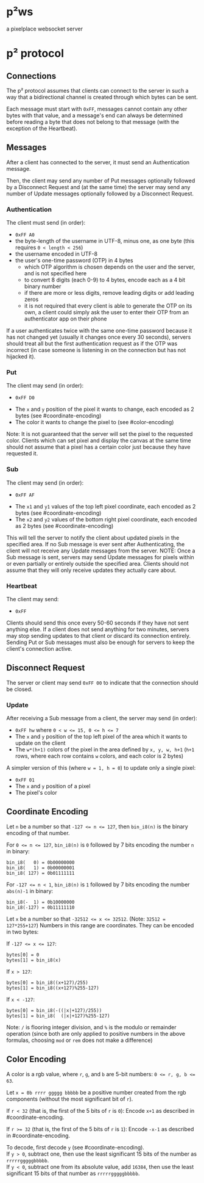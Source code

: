 # p²ws

a pixelplace websocket server

# p² protocol

## Connections

The p² protocol assumes that clients can connect to the server
in such a way that a bidirectional channel is created through which bytes can be sent.

Each message must start with `0xFF`, messages cannot contain any other bytes with that value, and a message's end
can always be determined before reading a byte that does not belong to that message (with the exception of the Heartbeat).

## Messages

After a client has connected to the server, it must send an Authentication message.

Then, the client may send any number of Put messages optionally followed by a Disconnect Request
and (at the same time) the server may send any number of Update messages optionally followed by a Disconnect Request.

### Authentication

The client must send (in order):

- `0xFF A0`
- the byte-length of the username in UTF-8, minus one, as one byte (this requires `0 < length < 256`)
- the username encoded in UTF-8
- the user's one-time password (OTP) in 4 bytes
  + which OTP algorithm is chosen depends on the user and the server, and is not specified here
  + to convert 8 digits (each 0-9) to 4 bytes, encode each as a 4 bit binary number
  + if there are more or less digits, remove leading digits or add leading zeros
  + it is not required that every client is able to generate the OTP on its own,
    a client could simply ask the user to enter their OTP from an authenticator app on their phone

If a user authenticates twice with the same one-time password because it has not changed yet (usually it changes once every 30 seconds),
servers should treat all but the first authentication request as if the OTP was incorrect (in case someone is listening in on the connection but has not hijacked it).

### Put

The client may send (in order):

- `0xFF D0`
+ The `x` and `y` position of the pixel it wants to change, each encoded as 2 bytes (see #coordinate-encoding)
+ The color it wants to change the pixel to (see #color-encoding)

Note: It is not guaranteed that the server will set the pixel to the requested color. Clients which can set pixel and
display the canvas at the same time should not assume that a pixel has a certain color just because they have requested it.

### Sub

The client may send (in order):

- `0xFF AF`
+ The `x1` and `y1` values of the top left pixel coordinate, each encoded as 2 bytes (see #coordinate-encoding)
+ The `x2` and `y2` values of the bottom right pixel coordinate, each encoded as 2 bytes (see #coordinate-encoding)

This will tell the server to notify the client about updated pixels in the specified area.
If no Sub message is ever sent after Authenticating, the client will not receive any Update messages from the server.
NOTE: Once a Sub message is sent, servers may send Update messages for pixels within or even partially or entirely
outside the specified area. Clients should not assume that they will only receive updates they actually care about.

### Heartbeat

The client may send:

- `0xFF`

Clients should send this once every 50-60 seconds if they have not sent anything else.
If a client does not send anything for two minutes, servers may stop
sending updates to that client or discard its connection entirely.
Sending Put or Sub messages must also be enough for servers to keep the client's connection active.

## Disconnect Request

The server or client may send `0xFF 00` to indicate that the connection should be closed.

### Update

After receiving a Sub message from a client, the server may send (in order):

- `0xFF hw` where `0 < w <= 15, 0 <= h <= 7`
- The `x` and `y` position of the top left pixel of the area which it wants to update on the client
- The `w*(h+1)` colors of the pixel in the area defined by `x, y, w, h+1` (`h+1` rows, where each row contains `w` colors, and each color is 2 bytes)

A simpler version of this (where `w = 1, h = 0`) to update only a single pixel:

- `0xFF 01`
- The `x` and `y` position of a pixel
- The pixel's color

## Coordinate Encoding

Let `n` be a number so that `-127 <= n <= 127`, then `bin_i8(n)` is the binary encoding of that number.

For `0 <= n <= 127`, `bin_i8(n)` is `0` followed by 7 bits encoding the number `n` in binary:

```
bin_i8(   0) = 0b00000000
bin_i8(   1) = 0b00000001
bin_i8( 127) = 0b01111111
```

For `-127 <= n < 1`, `bin_i8(n)` is `1` followed by 7 bits encoding the number `abs(n)-1` in binary:

```
bin_i8(-  1) = 0b10000000
bin_i8(-127) = 0b11111110
```

Let `x` be a number so that `-32512 <= x <= 32512`. (Note: `32512 = 127*255+127`)
Numbers in this range are coordinates. They can be encoded in two bytes:

If `-127 <= x <= 127`:

```
bytes[0] = 0
bytes[1] = bin_i8(x)
```

If `x > 127`:

```
bytes[0] = bin_i8((x+127)/255)
bytes[1] = bin_i8((x+127)%255-127)
```

If `x < -127`:

```
bytes[0] = bin_i8(-((|x|+127)/255))
bytes[1] = bin_i8(  (|x|+127)%255-127)
```

Note: `/` is flooring integer division, and `%` is the modulo or remainder operation (since both are only applied to positive numbers in the above formulas, choosing `mod` or `rem` does not make a difference)

## Color Encoding

A color is a rgb value, where `r`, `g`, and `b` are 5-bit numbers: `0 <= r, g, b <= 63`.

Let `x = 0b rrrr ggggg bbbbb` be a positive number created from the rgb components (without the most significant bit of `r`).

If `r < 32` (that is, the first of the 5 bits of `r` is `0`): Encode `x+1` as described in #coordinate-encoding.

If `r >= 32` (that is, the first of the 5 bits of `r` is `1`): Encode `-x-1` as described in #coordinate-encoding.

To decode, first decode `y` (see #coordinate-encoding). \
If `y > 0`, subtract one, then use the least significant 15 bits of the number as `rrrrrgggggbbbbb`. \
If `y < 0`, subtract one from its absolute value, add `16384`, then use the least significant 15 bits of that number as `rrrrrgggggbbbbb`.
